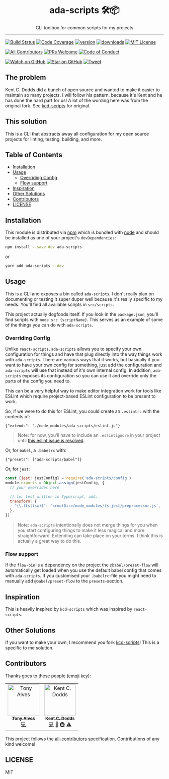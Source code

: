 <div align="center">
<h1>ada-scripts 🛠📦</h1>

<p>CLI toolbox for common scripts for my projects</p>
</div>

<hr />

[![Build Status][build-badge]][build]
[![Code Coverage][coverage-badge]][coverage]
[![version][version-badge]][package]
[![downloads][downloads-badge]][npmcharts]
[![MIT License][license-badge]][license]

[![All Contributors](https://img.shields.io/badge/all_contributors-12-orange.svg?style=flat-square)](#contributors)
[![PRs Welcome][prs-badge]][prs]
[![Code of Conduct][coc-badge]][coc]

[![Watch on GitHub][github-watch-badge]][github-watch]
[![Star on GitHub][github-star-badge]][github-star]
[![Tweet][twitter-badge]][twitter]

## The problem

Kent C. Dodds did a bunch of open source and wanted to make it easier to maintain so many
projects. I will follow his pattern, because it's Kent and he has done the hard part for us!
A lot of the wording here was from the original fork. See [kcd-scripts][kcd] for original.

## This solution

This is a CLI that abstracts away all configuration for my open source projects
for linting, testing, building, and more.

## Table of Contents

<!-- START doctoc generated TOC please keep comment here to allow auto update -->
<!-- DON'T EDIT THIS SECTION, INSTEAD RE-RUN doctoc TO UPDATE -->


- [Installation](#installation)
- [Usage](#usage)
  - [Overriding Config](#overriding-config)
  - [Flow support](#flow-support)
- [Inspiration](#inspiration)
- [Other Solutions](#other-solutions)
- [Contributors](#contributors)
- [LICENSE](#license)

<!-- END doctoc generated TOC please keep comment here to allow auto update -->

## Installation

This module is distributed via [npm][npm] which is bundled with [node][node] and
should be installed as one of your project's `devDependencies`:

```bash
npm install --save-dev ada-scripts
```

or

```bash
yarn add ada-scripts --dev
```

## Usage

This is a CLI and exposes a bin called `ada-scripts`. I don't really plan on
documenting or testing it super duper well because it's really specific to my
needs. You'll find all available scripts in `src/scripts`.

This project actually dogfoods itself. If you look in the `package.json`, you'll
find scripts with `node src {scriptName}`. This serves as an example of some
of the things you can do with `ada-scripts`.

### Overriding Config

Unlike `react-scripts`, `ada-scripts` allows you to specify your own
configuration for things and have that plug directly into the way things work
with `ada-scripts`. There are various ways that it works, but basically if you
want to have your own config for something, just add the configuration and
`ada-scripts` will use that instead of it's own internal config. In addition,
`ada-scripts` exposes its configuration so you can use it and override only
the parts of the config you need to.

This can be a very helpful way to make editor integration work for tools like
ESLint which require project-based ESLint configuration to be present to work.

So, if we were to do this for ESLint, you could create an `.eslintrc` with the
contents of:

```
{"extends": "./node_modules/ada-scripts/eslint.js"}
```

> Note: for now, you'll have to include an `.eslintignore` in your project until
> [this eslint issue is resolved](https://github.com/eslint/eslint/issues/9227).

Or, for `babel`, a `.babelrc` with:

```
{"presets": ["ada-scripts/babel"]}
```

Or, for `jest`:

```javascript
const {jest: jestConfig} = require('ada-scripts/config')
module.exports = Object.assign(jestConfig, {
  // your overrides here

  // for test written in Typescript, add:
  transform: {
    '\\.(ts|tsx)$': '<rootDir>/node_modules/ts-jest/preprocessor.js',
  },
})
```

> Note: `ada-scripts` intentionally does not merge things for you when you start
> configuring things to make it less magical and more straightforward. Extending
> can take place on your terms. I think this is actually a great way to do this.

### Flow support

If the `flow-bin` is a dependency on the project the `@babel/preset-flow` will automatically get loaded when you use the default babel config that comes with `ada-scripts`. If you customised your `.babelrc`-file you might need to manually add `@babel/preset-flow` to the `presets`-section.

## Inspiration

This is heavily inspired by `kcd-scripts` which was inspired by `react-scripts`.

## Other Solutions

If you want to make your own, I recommend you fork [kcd-scripts][kcd]! This is a specific to me solution.

## Contributors

Thanks goes to these people ([emoji key][emojis]):

<!-- ALL-CONTRIBUTORS-LIST:START - Do not remove or modify this section -->
<!-- prettier-ignore -->
<table><tr><td align="center"><a href="https://3alves.com"><img src="https://avatars3.githubusercontent.com/u/784848?s=460&v=4" width="100px;" alt="Tony Alves"/><br /><sub><b>Tony Alves</b></sub></a><br /><a href="https://github.com/talves/ada-scripts/commits?author=talves" title="Code">💻</a></td><td align="center"><a href="https://kentcdodds.com"><img src="https://avatars.githubusercontent.com/u/1500684?v=3" width="100px;" alt="Kent C. Dodds"/><br /><sub><b>Kent C. Dodds</b></sub></a><br /><a href="https://github.com/talves/ada-scripts/commits?author=kentcdodds" title="Code">💻</a> <a href="https://github.com/talves/ada-scripts/commits?author=kentcdodds" title="Documentation">📖</a> <a href="#infra-kentcdodds" title="Infrastructure (Hosting, Build-Tools, etc)">🚇</a> <a href="https://github.com/talves/ada-scripts/commits?author=kentcdodds" title="Tests">⚠️</a></td></tr></table>

<!-- ALL-CONTRIBUTORS-LIST:END -->

This project follows the [all-contributors][all-contributors] specification.
Contributions of any kind welcome!

## LICENSE

MIT

[kcd]: https://github.com/kentcdodds/kcd-scripts
[npm]: https://www.npmjs.com/
[node]: https://nodejs.org
[build-badge]: https://img.shields.io/travis/talves/ada-scripts.svg?style=flat-square
[build]: https://travis-ci.org/talves/ada-scripts
[coverage-badge]: https://img.shields.io/codecov/c/github/talves/ada-scripts.svg?style=flat-square
[coverage]: https://codecov.io/github/talves/ada-scripts
[version-badge]: https://img.shields.io/npm/v/ada-scripts.svg?style=flat-square
[package]: https://www.npmjs.com/package/ada-scripts
[downloads-badge]: https://img.shields.io/npm/dm/ada-scripts.svg?style=flat-square
[npmcharts]: http://npmcharts.com/compare/ada-scripts
[license-badge]: https://img.shields.io/npm/l/ada-scripts.svg?style=flat-square
[license]: https://github.com/talves/ada-scripts/blob/master/LICENSE
[prs-badge]: https://img.shields.io/badge/PRs-welcome-brightgreen.svg?style=flat-square
[prs]: http://makeapullrequest.com
[donate-badge]: https://img.shields.io/badge/$-support-green.svg?style=flat-square
[coc-badge]: https://img.shields.io/badge/code%20of-conduct-ff69b4.svg?style=flat-square
[coc]: https://github.com/talves/ada-scripts/blob/master/other/CODE_OF_CONDUCT.md
[github-watch-badge]: https://img.shields.io/github/watchers/talves/ada-scripts.svg?style=social
[github-watch]: https://github.com/talves/ada-scripts/watchers
[github-star-badge]: https://img.shields.io/github/stars/talves/ada-scripts.svg?style=social
[github-star]: https://github.com/talves/ada-scripts/stargazers
[twitter]: https://twitter.com/intent/tweet?text=Check%20out%20ada-scripts!%20https://github.com/talves/ada-scripts%20%F0%9F%91%8D
[twitter-badge]: https://img.shields.io/twitter/url/https/github.com/talves/ada-scripts.svg?style=social
[emojis]: https://github.com/kentcdodds/all-contributors#emoji-key
[all-contributors]: https://github.com/kentcdodds/all-contributors
